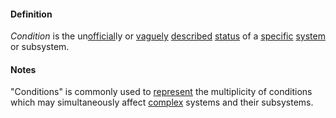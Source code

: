 #### Definition

*Condition* is the un[official](https://github.com/gcassel/Modular-Organization-Terminology/blob/master/terms/official.md)ly or [vaguely](https://github.com/gcassel/Modular-Organization-Terminology/blob/master/terms/vague.md) [described](https://github.com/gcassel/Modular-Organization-Terminology/blob/master/terms/describe.md) [status](https://github.com/gcassel/Modular-Organization-Terminology/blob/master/terms/status.md) of a [specific](https://github.com/gcassel/Modular-Organization-Terminology/blob/master/terms/specific.md) [system](https://github.com/gcassel/Modular-Organization-Terminology/blob/master/terms/system.md) or subsystem.

#### Notes
"Conditions" is commonly used to [represent](https://github.com/gcassel/Modular-Organization-Terminology/blob/master/terms/represent.md) the multiplicity of conditions which may simultaneously affect [complex](https://github.com/gcassel/Modular-Organization-Terminology/blob/master/terms/complex.md) systems and their subsystems.
